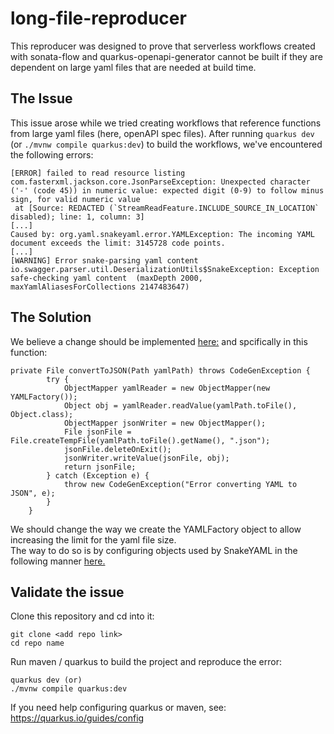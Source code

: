 # long-file-reproducer

This reproducer was designed to prove that serverless workflows created with sonata-flow and quarkus-openapi-generator cannot be built if they are dependent on large yaml files that are needed at build time. 

## The Issue
This issue arose while we tried creating workflows that reference functions from large yaml files (here, openAPI spec files). After running `quarkus dev` (or `./mvnw compile quarkus:dev`) to build the workflows, we've encountered the following errors:

```
[ERROR] failed to read resource listing
com.fasterxml.jackson.core.JsonParseException: Unexpected character ('-' (code 45)) in numeric value: expected digit (0-9) to follow minus sign, for valid numeric value
 at [Source: REDACTED (`StreamReadFeature.INCLUDE_SOURCE_IN_LOCATION` disabled); line: 1, column: 3]
[...]
Caused by: org.yaml.snakeyaml.error.YAMLException: The incoming YAML document exceeds the limit: 3145728 code points.
[...]
[WARNING] Error snake-parsing yaml content
io.swagger.parser.util.DeserializationUtils$SnakeException: Exception safe-checking yaml content  (maxDepth 2000, maxYamlAliasesForCollections 2147483647)
```


## The Solution

We believe a change should be implemented [here:](https://github.com/quarkiverse/quarkus-openapi-generator/blob/f8bf842301fb5aff6c18c18a4b5f6bdfdcc1cdcc/server/deployment/src/main/java/io/quarkiverse/openapi/server/generator/deployment/codegen/ApicurioOpenApiServerCodegen.java) and spcifically in this function:
```
private File convertToJSON(Path yamlPath) throws CodeGenException {
        try {
            ObjectMapper yamlReader = new ObjectMapper(new YAMLFactory());
            Object obj = yamlReader.readValue(yamlPath.toFile(), Object.class);
            ObjectMapper jsonWriter = new ObjectMapper();
            File jsonFile = File.createTempFile(yamlPath.toFile().getName(), ".json");
            jsonFile.deleteOnExit();
            jsonWriter.writeValue(jsonFile, obj);
            return jsonFile;
        } catch (Exception e) {
            throw new CodeGenException("Error converting YAML to JSON", e);
        }
    }
```
We should change the way we create the YAMLFactory object to allow increasing the limit for the yaml file size.  
The way to do so is by configuring objects used by SnakeYAML in the following manner [here.](https://github.com/FasterXML/jackson-dataformats-text/tree/2.15/yaml#maximum-input-yaml-document-size-3-mb)
 


## Validate the issue

Clone this repository and cd into it:
```
git clone <add repo link>
cd repo name
```

Run maven / quarkus to build the project and reproduce the error:
```
quarkus dev (or)
./mvnw compile quarkus:dev
```

If you need help configuring quarkus or maven, see: https://quarkus.io/guides/config 

